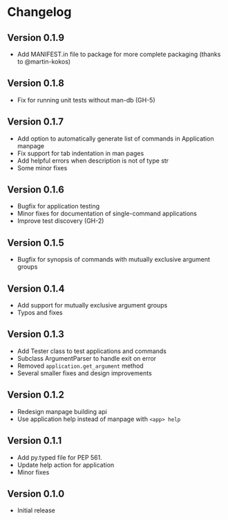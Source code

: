 # Changelog

## Version 0.1.9

* Add MANIFEST.in file to package for more complete packaging (thanks to 
  @martin-kokos)

## Version 0.1.8

* Fix for running unit tests without man-db (GH-5)

## Version 0.1.7

* Add option to automatically generate list of commands in Application manpage
* Fix support for tab indentation in man pages
* Add helpful errors when description is not of type str
* Some minor fixes

## Version 0.1.6

* Bugfix for application testing
* Minor fixes for documentation of single-command applications
* Improve test discovery (GH-2)

## Version 0.1.5

* Bugfix for synopsis of commands with mutually exclusive argument groups

## Version 0.1.4

* Add support for mutually exclusive argument groups
* Typos and fixes

## Version 0.1.3

* Add Tester class to test applications and commands
* Subclass ArgumentParser to handle exit on error
* Removed ``application.get_argument`` method
* Several smaller fixes and design improvements

## Version 0.1.2

* Redesign manpage building api
* Use application help instead of manpage with ``<app> help``

## Version 0.1.1

* Add py.typed file for PEP 561.
* Update help action for application
* Minor fixes

## Version 0.1.0

* Initial release

